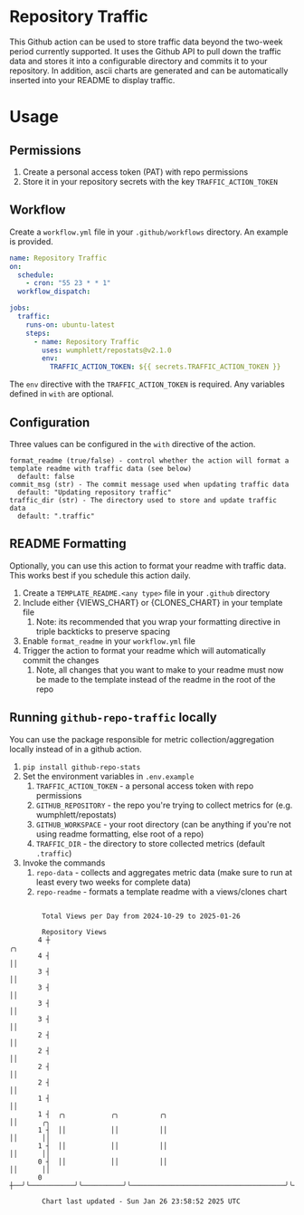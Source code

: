 # Repository Traffic

This Github action can be used to store traffic data beyond the two-week period currently supported.
It uses the Github API to pull down the traffic data and stores it into a configurable directory and commits it to your 
repository. In addition, ascii charts are generated and can be automatically inserted into your README to display traffic.

# Usage
## Permissions
1. Create a personal access token (PAT) with repo permissions
2. Store it in your repository secrets with the key `TRAFFIC_ACTION_TOKEN`

## Workflow
Create a `workflow.yml` file in your `.github/workflows` directory. An example is provided.

```yaml
name: Repository Traffic
on:
  schedule:
    - cron: "55 23 * * 1"
  workflow_dispatch:

jobs:
  traffic:
    runs-on: ubuntu-latest
    steps:
      - name: Repository Traffic
        uses: wumphlett/repostats@v2.1.0
        env:
          TRAFFIC_ACTION_TOKEN: ${{ secrets.TRAFFIC_ACTION_TOKEN }}
```
The `env` directive with the `TRAFFIC_ACTION_TOKEN` is required. Any variables defined in `with` are optional.

## Configuration
Three values can be configured in the `with` directive of the action.
```
format_readme (true/false) - control whether the action will format a template readme with traffic data (see below)
  default: false
commit_msg (str) - The commit message used when updating traffic data
  default: "Updating repository traffic"
traffic_dir (str) - The directory used to store and update traffic data
  default: ".traffic"
```

## README Formatting
Optionally, you can use this action to format your readme with traffic data. This works best if you schedule this action
daily.

1. Create a `TEMPLATE_README.<any type>` file in your `.github` directory
2. Include either {VIEWS_CHART} or {CLONES_CHART} in your template file
   1. Note: its recommended that you wrap your formatting directive in triple backticks to preserve spacing
3. Enable `format_readme` in your `workflow.yml` file
4. Trigger the action to format your readme which will automatically commit the changes
   1. Note, all changes that you want to make to your readme must now be made to the template instead of the readme in the root of the repo

## Running `github-repo-traffic` locally
You can use the package responsible for metric collection/aggregation locally instead of in a github action.

1. `pip install github-repo-stats`
2. Set the environment variables in `.env.example`
   1. `TRAFFIC_ACTION_TOKEN` - a personal access token with repo permissions
   2. `GITHUB_REPOSITORY` - the repo you're trying to collect metrics for (e.g. wumphlett/repostats)
   3. `GITHUB_WORKSPACE` - your root directory (can be anything if you're not using readme formatting, else root of a repo)
   4. `TRAFFIC_DIR` - the directory to store collected metrics (default `.traffic`)
3. Invoke the commands
   1. `repo-data` - collects and aggregates metric data (make sure to run at least every two weeks for complete data)
   2. `repo-readme` - formats a template readme with a views/clones chart

```

        Total Views per Day from 2024-10-29 to 2025-01-26

        Repository Views
       4 ┼                                                                   ╭╮
       4 ┤                                                                   ││
       3 ┤                                                                   ││
       3 ┤                                                                   ││
       3 ┤                                                                   ││
       3 ┤                                                                   ││
       2 ┤                                                                   ││
       2 ┤                                                                   ││
       2 ┤                                                                   ││
       2 ┤                                                                   ││
       1 ┤                                                                   ││
       1 ┤  ╭╮           ╭╮          ╭╮                                      ││      ╭╮
       1 ┤  ││           ││          ││                                      ││      ││
       1 ┤  ││           ││          ││                                      ││      ││
       0 ┤  ││           ││          ││                                      ││      ││
       0 ┼──╯╰───────────╯╰──────────╯╰──────────────────────────────────────╯╰──────╯╰────────────

        Chart last updated - Sun Jan 26 23:58:52 2025 UTC
        
```
